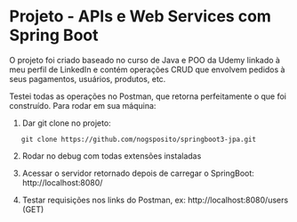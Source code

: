 # Projeto - APIs e Web Services com Spring Boot

O projeto foi criado baseado no curso de Java e POO da Udemy linkado à meu perfil de LinkedIn e contém operações CRUD que envolvem pedidos à seus pagamentos, usuários, produtos, etc.

Testei todas as operações no Postman, que retorna perfeitamente o que foi construído. Para rodar em sua máquina:

1. Dar git clone no projeto:

```console
   git clone https://github.com/nogsposito/springboot3-jpa.git
```

2. Rodar no debug com todas extensões instaladas
   
3. Acessar o servidor retornado depois de carregar o SpringBoot: http://localhost:8080/
   
4. Testar requisições nos links do Postman, ex: http://localhost:8080/users (GET)
